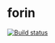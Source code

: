 # forin
[![Build status](https://ci.appveyor.com/api/projects/status/7yvii87ht3t04aqg?svg=true)](https://ci.appveyor.com/project/Milfagirl/forin)